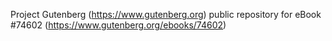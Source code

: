 Project Gutenberg (https://www.gutenberg.org) public repository for
eBook #74602 (https://www.gutenberg.org/ebooks/74602)
